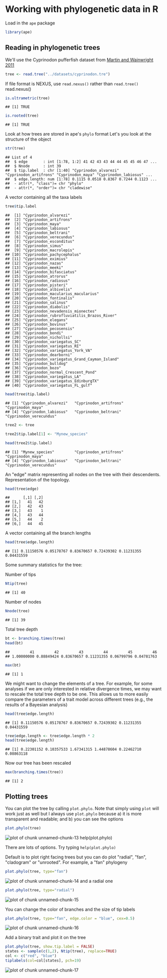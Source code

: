 # Working with phylogenetic data in R

Load in the `ape` package

```r
library(ape)
```

## Reading in phylogenetic trees
We'll use the Cyprinodon pufferfish dataset from [Martin and Wainwright 2011](http://fishlab.ucdavis.edu/Martin2011.pdf)

```r
tree <- read.tree("../datasets/cyprinodon.tre")
```

If file format is NEXUS, use `read.nexus()` rather than `read.tree()`
read.nexus()


```r
is.ultrametric(tree)
```

```
## [1] TRUE
```

```r
is.rooted(tree)
```

```
## [1] TRUE
```

Look at how trees are stored in ape's `phylo` format
Let's you look at the structure of the object

```r
str(tree)
```

```
## List of 4
##  $ edge       : int [1:78, 1:2] 41 42 43 43 44 44 45 45 46 47 ...
##  $ Nnode      : int 39
##  $ tip.label  : chr [1:40] "Cyprinodon_alvarezi" "Cyprinodon_artifrons" "Cyprinodon_maya" "Cyprinodon_labiosus" ...
##  $ edge.length: num [1:78] 0.1115 0.0518 0.8367 0.7244 0.1123 ...
##  - attr(*, "class")= chr "phylo"
##  - attr(*, "order")= chr "cladewise"
```
A vector containing all the taxa labels

```r
tree$tip.label
```

```
##  [1] "Cyprinodon_alvarezi"                      
##  [2] "Cyprinodon_artifrons"                     
##  [3] "Cyprinodon_maya"                          
##  [4] "Cyprinodon_labiosus"                      
##  [5] "Cyprinodon_beltrani"                      
##  [6] "Cyprinodon_verecundus"                    
##  [7] "Cyprinodon_esconditus"                    
##  [8] "Cyprinodon_simus"                         
##  [9] "Cyprinodon_macrolepis"                    
## [10] "Cyprinodon_pachycephalus"                 
## [11] "Cyprinodon_eximius"                       
## [12] "Cyprinodon_nazas"                         
## [13] "Cyprinodon_meeki"                         
## [14] "Cyprinodon_bifasciatus"                   
## [15] "Cyprinodon_atrorus"                       
## [16] "Cyprinodon_radiosus"                      
## [17] "Cyprinodon_pisteri"                       
## [18] "Cyprinodon_albivelis"                     
## [19] "Cyprinodon_macularius_macularius"         
## [20] "Cyprinodon_fontinalis"                    
## [21] "Cyprinodon_salinus"                       
## [22] "Cyprinodon_diabolis"                      
## [23] "Cyprinodon_nevadensis_mionectes"          
## [24] "Cyprinodon_rubrofluviatilis_Brazos_River" 
## [25] "Cyprinodon_elegans"                       
## [26] "Cyprinodon_bovinus"                       
## [27] "Cyprinodon_pecosensis"                    
## [28] "Cyprinodon_bondi"                         
## [29] "Cyprinodon_nichollsi"                     
## [30] "Cyprinodon_variegatus_SC"                 
## [31] "Cyprinodon_variegatus_RI"                 
## [32] "Cyprinodon_variegatus_York_VA"            
## [33] "Cyprinodon_dearborni"                     
## [34] "Cyprinodon_variegatus_Grand_Cayman_Island"
## [35] "Cyprinodon_bulldog"                       
## [36] "Cyprinodon_bozo"                          
## [37] "Cyprinodon_normal_Crescent_Pond"          
## [38] "Cyprinodon_variegatus_LA"                 
## [39] "Cyprinodon_variegatus_EdinburgTX"         
## [40] "Cyprinodon_variegatus_FL_gulf"
```

```r
head(tree$tip.label)
```

```
## [1] "Cyprinodon_alvarezi"   "Cyprinodon_artifrons"  "Cyprinodon_maya"      
## [4] "Cyprinodon_labiosus"   "Cyprinodon_beltrani"   "Cyprinodon_verecundus"
```

```r
tree2 <- tree

tree2$tip.label[1] <- "Mynew_species"

head(tree2$tip.label)
```

```
## [1] "Mynew_species"         "Cyprinodon_artifrons"  "Cyprinodon_maya"      
## [4] "Cyprinodon_labiosus"   "Cyprinodon_beltrani"   "Cyprinodon_verecundus"
```
An "edge" matrix representing all nodes on the tree with their descendents. Representation of the topology.

```r
head(tree$edge)
```

```
##      [,1] [,2]
## [1,]   41   42
## [2,]   42   43
## [3,]   43    1
## [4,]   43   44
## [5,]   44    2
## [6,]   44   45
```
A vector containing all the branch lengths

```r
head(tree$edge.length)
```

```
## [1] 0.11150576 0.05178767 0.83670657 0.72439302 0.11231355 0.04431559
```

Some summary statistics for the tree:

Number of tips

```r
Ntip(tree)
```

```
## [1] 40
```
Number of nodes

```r
Nnode(tree)
```

```
## [1] 39
```

Total tree depth

```r
bt <- branching.times(tree)
head(bt)
```

```
##         41         42         43         44         45         46 
## 1.00000000 0.88849424 0.83670657 0.11231355 0.06799796 0.04781763
```

```r
max(bt)
```

```
## [1] 1
```

We might want to change the elements of a tree. For example, for some analyses if we are only interested in relative divergence times, we may want to rescale the total tree depth to be one. This allows us to more easily compare the parameters of a trait model across different trees (e.g., the results of a Bayesian analysis)

```r
head(tree$edge.length)
```

```
## [1] 0.11150576 0.05178767 0.83670657 0.72439302 0.11231355 0.04431559
```

```r
tree$edge.length <- tree$edge.length * 2
head(tree$edge.length)
```

```
## [1] 0.22301152 0.10357533 1.67341315 1.44878604 0.22462710 0.08863118
```

Now our tree has been rescaled

```r
max(branching.times(tree))
```

```
## [1] 2
```

## Plotting trees

You can plot the tree by calling `plot.phylo`. Note that simply using `plot` will work just as well but I always use `plot.phylo` because a) it is more transparent and readable; and b) you can see the options

```r
plot.phylo(tree)
```

![plot of chunk unnamed-chunk-13](figure/intro__unnamed-chunk-13-1.png) 
help(plot.phylo)


There are lots of options. Try typing `help(plot.phylo)`

Default is to plot right facing trees but you can do plot "radial", "fan", "cladogram" or "unrooted". For example, a "fan" phylogeny

```r
plot.phylo(tree, type="fan")
```

![plot of chunk unnamed-chunk-14](figure/intro__unnamed-chunk-14-1.png) 
and a radial one

```r
plot.phylo(tree, type="radial")
```

![plot of chunk unnamed-chunk-15](figure/intro__unnamed-chunk-15-1.png) 

You can change the color of branches and the size of tip labels

```r
plot.phylo(tree, type="fan", edge.color = "blue", cex=0.5)
```

![plot of chunk unnamed-chunk-16](figure/intro__unnamed-chunk-16-1.png) 


Add a binary trait and plot it on the tree

```r
plot.phylo(tree, show.tip.label = FALSE)
states <- sample(c(1,2), Ntip(tree), replace=TRUE)
col <- c("red", "blue")
tiplabels(col=col[states], pch=19)
```

![plot of chunk unnamed-chunk-17](figure/intro__unnamed-chunk-17-1.png) 
